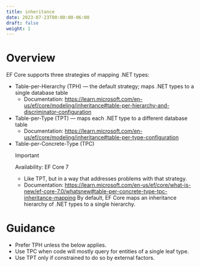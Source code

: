 ```yaml
---
title: inheritance
date: 2023-07-23T00:00:00-06:00
draft: false
weight: 1
---
```


# Overview
EF Core supports three strategies of mapping .NET types:
- Table-per-Hierarchy (TPH) — the default strategy; maps .NET types to a single database table
  - Documentation: https://learn.microsoft.com/en-us/ef/core/modeling/inheritance#table-per-hierarchy-and-discriminator-configuration
- Table-per-Type (TPT) — maps each .NET type to a different database table
  - Documentation: https://learn.microsoft.com/en-us/ef/core/modeling/inheritance#table-per-type-configuration
- Table-per-Concrete-Type (TPC)
  > [!IMPORTANT]
  > Availability: EF Core 7
  - Like TPT, but in a way that addresses problems with that strategy.
  - Documentation: https://learn.microsoft.com/en-us/ef/core/what-is-new/ef-core-7.0/whatsnew#table-per-concrete-type-tpc-inheritance-mapping
By default, EF Core maps an inheritance hierarchy of .NET types to a single hierarchy.

# Guidance
- Prefer TPH unless the below applies.
- Use TPC when code will mostly query for entities of a single leaf type.
- Use TPT only if constrained to do so by external factors.
